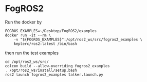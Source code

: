 # FogROS2
Run the docker by 
```
FOGROS_EXAMPLES=~/Desktop/FogROS2/examples
docker run -it --rm \
    -v "${FOGROS_EXAMPLES}":/opt/ros2_ws/src/fogros2_examples \
    keplerc/ros2:latest /bin/bash
```
then run the test examples
```
cd /opt/ros2_ws/src/
colcon build --allow-overriding fogros2_examples
. /opt/ros2_ws/install/setup.bash
ros2 launch fogros2_examples talker.launch.py
```